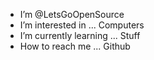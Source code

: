 - I’m @LetsGoOpenSource
- I’m interested in ... Computers
- I’m currently learning ... Stuff
- How to reach me ... Github
